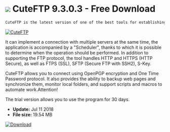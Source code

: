 # ![](https://cdn.softexe.net/static/icon/d/cuteftp-10049.png) CuteFTP 9.3.0.3 - Free Download

```sh
CuteFTP is the latest version of one of the best tools for establishing connections with FTP servers.
```
[![CuteFTP](https:https://tse4.mm.bing.net/th?id=OIP.Z_d_17aw_XPS7YE95j9x6wHaF-&pid=Api)](https://softexe.net/win/internet/ftp-ssh-telnet/cuteftp:pRRda.html)

It can implement a connection with multiple servers at the same time, the application is accompanied by a "Scheduler", thanks to which it is possible to determine when the operation should be performed. In addition to supporting the FTP protocol, the tool handles HTTP and HTTPS (HTTP Secure), as well as FTPS (SSL), SFTP (Secure FTP with SSH2), S-Key.
 
 CuteFTP allows you to connect using OpenPGP encryption and One Time Password protocol. It also provides the ability to backup web pages and synchronize them, monitor local folders, and support scripts and macros to automate work.Attention!
 
 The trial version allows you to use the program for 30 days.


- **Update:** Jul 11 2018
- **File size:** 19.54 MB

[![Download](https://cdn.softexe.net/static/img/download.png)](https://softexe.net/win/internet/ftp-ssh-telnet/cuteftp:pRRda.html)

